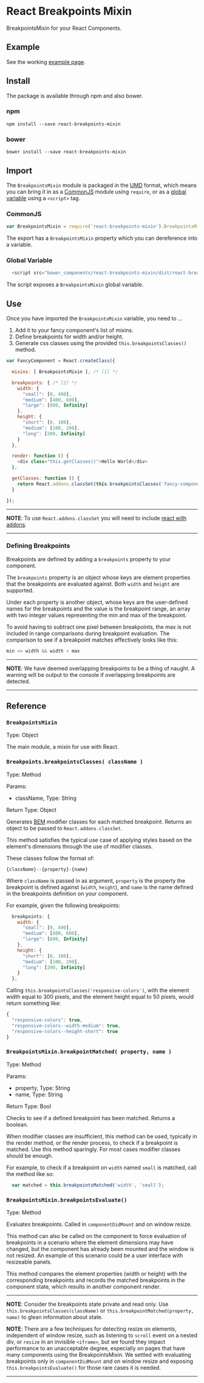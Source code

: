 # React Breakpoints Mixin

BreakpointsMixin for your React Components.


## Example

See the working [example page](http://ui.deseretdigital.com/react-breakpoints-mixin/).


## Install

The package is available through npm and also bower.

### npm

```shell
npm install --save react-breakpoints-mixin
```


### bower

```shell
bower install --save react-breakpoints-mixin
```


## Import

The `BreakpointsMixin` module is packaged in the [UMD][GoogleUMD] format, which
means you can bring it in as a [CommonJS][GoogleCommonJS] module using `require`,
or as a [global variable][GoogleGlobalVariable] using a `<script>` tag.

[GoogleUMD]: https://www.google.com/webhp?sourceid=chrome-instant&ion=1&espv=2&ie=UTF-8#q=javascript%20umd
[GoogleCommonJS]: https://www.google.com/webhp?sourceid=chrome-instant&ion=1&espv=2&ie=UTF-8#q=commonjs+module
[GoogleGlobalVariable]: https://www.google.com/webhp?sourceid=chrome-instant&ion=1&espv=2&ie=UTF-8#q=why%20javascript%20global%20variables%20are%20bad

### CommonJS

```javascript
var BreakpointsMixin = require('react-breakpoints-mixin').BreakpointsMixin;
```

The export has a `BreakpointsMixin` property which you can dereference into a
variable.


### Global Variable

```javascript
  <script src="bower_components/react-breakpoints-mixin/dist/react-breakpoints-mixin.js"></script>
```

The script exposes a `BreakpointsMixin` global variable.


## Use

Once you have imported the `BreakpointsMixin` variable, you need to ...

1. Add it to your fancy component's list of mixins.
2. Define breakpoints for width and/or height.
3. Generate css classes using the provided `this.breakpointsClasses()` method.

```javascript
var FancyComponent = React.createClass({

  mixins: [ BreakpointsMixin ], /* [1] */

  breakpoints: { /* [2] */
    width: {
      "small": [0, 400],
      "medium": [400, 600],
      "large": [600, Infinity]
    },
    height: {
      "short": [0, 100],
      "medium": [100, 200],
      "long": [200, Infinity]
    }
  },

  render: function () {
    <div class="this.getClasses()">Hello World</div>
  },

  getClasses: function () {
    return React.addons.classSet(this.breakpointsClasses('fancy-component')); /* [3] */
  }

});
```

---
__NOTE__: To use `React.addons.classSet` you will need to include [react with
addons](http://facebook.github.io/react/docs/addons.html).
___


### Defining Breakpoints

Breakpoints are defined by adding a `breakpoints` property to your component.

The `breakpoints` property is an object whose keys are element properties that
the breakpoints are evaluated against. Both `width` and `height` are supported.

Under each property is another object, whose keys are the user-defined names for
the breakpoints and the value is the breakpoint range, an array with two integer
values representing the min and max of the breakpoint.

To avoid having to subtract one pixel between breakpoints, the max is not
included in range comparisons during breakpoint evaluation. The comparison to
see if a breakpoint matches effectively looks like this:

```javascript
min <= width && width < max
```

---
__NOTE__: We have deemed overlapping breakpoints to be a thing of naught. A
warning will be output to the console if overlapping breakpoints are detected.
___


## Reference

### `BreakpointsMixin`

Type: Object

The main module, a mixin for use with React.


### `Breakpoints.breakpointsClasses( className )`

Type: Method

Params:

+ className, Type: String

Return Type: Object

Generates [BEM][BEMSyntax] modifier classes for each matched breakpoint. Returns
an object to be passed to `React.addons.classSet`.

[BEMSyntax]: http://csswizardry.com/2013/01/mindbemding-getting-your-head-round-bem-syntax/

This method satisfies the typical use case of applying styles based on the
element's dimensions through the use of modifier classes.

These classes follow the format of:

```
{className}--{property}-{name}
```

Where `className` is passed in as argument, `property` is the property the
breakpoint is defined against (`width`, `height`), and `name` is the name defined
in the breakpoints definition on your component.

For example, given the following breakpoints:

```javascript
  breakpoints: {
    width: {
      "small": [0, 400],
      "medium": [400, 600],
      "large": [600, Infinity]
    },
    height: {
      "short": [0, 100],
      "medium": [100, 200],
      "long": [200, Infinity]
    }
  },
```

Calling `this.breakpointsClasses('responsive-colors')`, with the element width
equal to 300 pixels, and the element height equal to 50 pixels, would return
something like:

```javascript
{
  "responsive-colors": true,
  "responsive-colors--width-medium": true,
  "responsive-colors--height-short": true
}
```


### `BreakpointsMixin.breakpointMatched( property, name )`

Type: Method

Params:

+ property, Type: String
+ name, Type: String

Return Type: Bool

Checks to see if a defined breakpoint has been matched. Returns a boolean.

When modifier classes are insufficient, this method can be used, typically in
the render method, or the render process, to check if a breakpoint is matched.
Use this method sparingly. For most cases modifier classes should be enough.

For example, to check if a breakpoint on `width` named `small` is matched, call
the method like so:

```javascript
  var matched = this.breakpointsMatched('width', 'small');
```


### `BreakpointsMixin.breakpointsEvaluate()`

Type: Method

Evaluates breakpoints. Called in `componentDidMount` and on window resize.

This method can also be called on the component to force evaluation of
breakpoints in a scenario where the element dimensions may have changed, but the
component has already been mounted and the window is not resized. An example of
this scenario could be a user interface with resizeable panels.

This method compares the element properties (width or height) with the
corresponding breakpoints and records the matched breakpoints in the component
state, which results in another component render.

---
__NOTE__: Consider the breakpoints state private and read only. Use
`this.breakpointsClasses(className)` or `this.breakpointMatched(property, name)`
to glean information about state.

__NOTE__: There are a few techniques for detecting resize on elements,
independent of window resize, such as listening to `scroll` event on a nested
div, or `resize` in an invisible `<iframe>`, but we found they impact
performance to an unacceptable degree, especially on pages that have many
components using the BreakpointsMixin. We settled with evaluating breakpoints
only in `componentDidMount` and on window resize and exposing
`this.breakpointsEvaluate()` for those rare cases it is needed.
___
